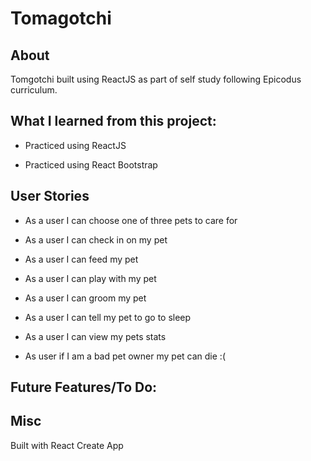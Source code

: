 # Tomagotchi

## About 

Tomgotchi built using ReactJS as part of self study following Epicodus curriculum.

## What I learned from this project:


 * Practiced using ReactJS 
 
*  Practiced using React Bootstrap 

## User Stories
* As a user I can choose one of three pets to care for

*  As a user I can check in on my pet

* As a user I can feed my pet

* As a user I can play with my pet

* As a user I can groom my pet 

* As a user I can tell my pet to go to sleep

* As a user I can view my pets stats 

* As user if I am a bad pet owner my pet can die :( 







## Future Features/To Do:

## Misc

Built with React Create App

